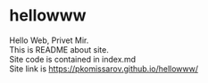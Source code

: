 # hellowww
Hello Web, Privet Mir.  
This is README about site.  
Site code is contained in index.md  
Site link is https://pkomissarov.github.io/hellowww/
